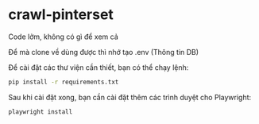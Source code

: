 # crawl-pinterset
Code lởm, không có gì để xem cả

Để mà clone về dùng được thì nhớ tạo .env (Thông tin DB)

Để cài đặt các thư viện cần thiết, bạn có thể chạy lệnh:
```bash
pip install -r requirements.txt
```

Sau khi cài đặt xong, bạn cần cài đặt thêm các trình duyệt cho Playwright:
```bash
playwright install
```
